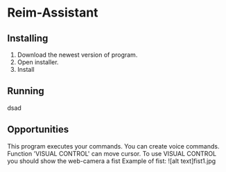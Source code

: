 # Reim-Assistant

## Installing

1. Download the newest version of program.
2. Open installer.
3. Install

## Running

dsad

## Opportunities

  This program executes your commands.
  You can create voice commands.
  Function 'VISUAL CONTROL' can move cursor.
To use VISUAL CONTROL you should show the web-camera a fist
Example of fist:
![alt text]fist1.jpg
